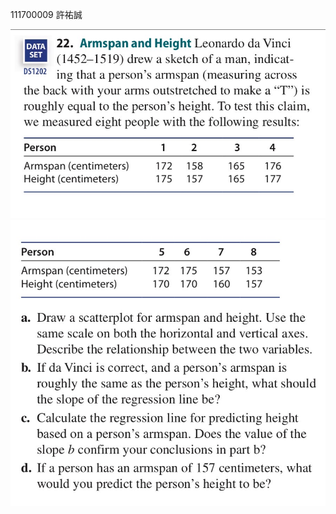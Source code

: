 111700009 許祐誠




![圖片1](https://github.com/HWTeng-Course/202402-Statistics/raw/main/Images/S__1194333_0.jpg)
![圖片2](https://github.com/HWTeng-Course/202402-Statistics/raw/main/Images/S__1194335_0.jpg)

